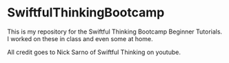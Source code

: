 # SwiftfulThinkingBootcamp
This is my repository for the Swiftful Thinking Bootcamp Beginner Tutorials. I worked on these in class and even some at home.

All credit goes to Nick Sarno of Swiftful Thinking on youtube.
